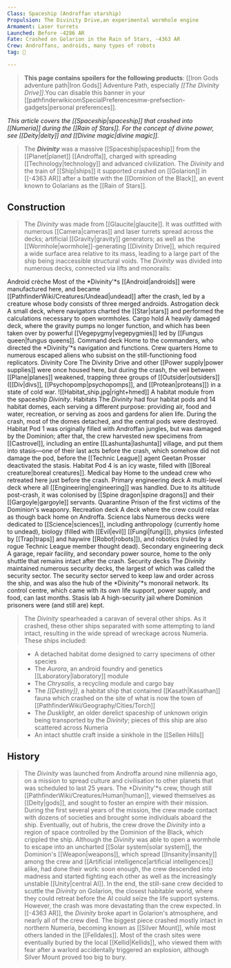 ```yaml
---
Class: Spaceship (Androffan starship)
Propulsion: The Divinity Drive,an experimental wormhole engine
Armament: Laser turrets
Launched: Before -4286 AR
Fate: Crashed on Golarion in the Rain of Stars, -4363 AR
Crew: Androffans, androids, many types of robots
tag: 🚢

---
```


> **This page contains spoilers for the following products**: [[Iron Gods adventure path|Iron Gods]] Adventure Path, especially *[[The Divinity Drive]]*.You can disable this banner in your [[pathfinderwikicomSpecialPreferencesmw-prefsection-gadgets|personal preferences]].


*This article covers the [[Spaceship|spaceship]] that crashed into [[Numeria]] during the [[Rain of Stars]]. For the concept of divine power, see [[Deity|deity]] and [[Divine magic|divine magic]].*
> The ***Divinity*** was a massive [[Spaceship|spaceship]] from the [[Planet|planet]] [[Androffa]], charged with spreading [[Technology|technology]] and advanced civilization. The *Divinity* and the train of [[Ship|ships]] it supported crashed on [[Golarion]] in [[-4363 AR]] after a battle with the [[Dominion of the Black]], an event known to Golarians as the [[Rain of Stars]].


## Construction

> The *Divinity* was made from [[Glaucite|glaucite]]. It was outfitted with numerous [[Camera|cameras]] and laser turrets spread across the decks; artificial [[Gravity|gravity]] generators; as well as the [[Wormhole|wormhole]]-generating [[Divinity Drive]], which required a wide surface area relative to its mass, leading to a large part of the ship being inaccessible structural voids. The *Divinity* was divided into numerous decks, connected via lifts and monorails:

Android crèche
Most of the *Divinity'*s [[Android|androids]] were manufactured here, and became [[PathfinderWiki/Creatures/Undead|undead]] after the crash, led by a creature whose body consists of three merged androids.
Astrogation deck
A small deck, where navigators charted the [[Star|stars]] and performed the calculations necessary to open wormholes.
Cargo hold
A heavily damaged deck, where the gravity pumps no longer function, and which has been taken over by powerful [[Vegepygmy|vegepygmies]] led by [[Fungus queen|fungus queens]].
Command deck
Home to the commanders, who directed the *Divinity'*s navigation and functions.
Crew quarters
Home to numerous escaped aliens who subsist on the still-functioning food replicators.
Divinity Core
The Divinity Drive and other [[Power supply|power supplies]] were once housed here, but during the crash, the veil between [[Plane|planes]] weakened, trapping three groups of [[Outsider|outsiders]] ([[Div|divs]], [[Psychopomp|psychopomps]], and [[Protean|proteans]]) in a state of cold war.
![[Habitat_ship.jpg|right+hmed]] 
 A habitat module from the spaceship *Divinity*.
Habitats
The *Divinity* had four habitat pods and 14 habitat domes, each serving a different purpose: providing air, food and water, recreation, or serving as zoos and gardens for alien life. During the crash, most of the domes detached, and the central pods were destroyed. Habitat Pod 1 was originally filled with Androffan jungles, but was damaged by the Dominion; after that, the crew harvested new specimens from [[Castrovel]], including an entire [[Lashunta|lashunta]] village, and put them into stasis—one of their last acts before the crash, which somehow did not damage the pod, before the [[Technic League]] agent Geetan Prosser deactivated the stasis. Habitat Pod 4 is an icy waste, filled with [[Boreal creature|boreal creatures]].
Medical bay
Home to the undead crew who retreated here just before the crash.
Primary engineering deck
A multi-level deck where all [[Engineering|engineering]] was handled. Due to its altitude post-crash, it was colonised by [[Spine dragon|spine dragons]] and their [[Gargoyle|gargoyle]] servants.
Quarantine
Prison of the first victims of the Dominion's weaponry.
Recreation deck
A deck where the crew could relax as though back home on Androffa.
Science labs
Numerous decks were dedicated to [[Science|sciences]], including anthropology (currently home to undead), biology (filled with [[Evil|evil]] [[Fungi|fungi]]), physics (infested by [[Trap|traps]] and haywire [[Robot|robots]]), and robotics (ruled by a rogue Technic League member thought dead).
Secondary engineering deck
A garage, repair facility, and secondary power source, home to the only shuttle that remains intact after the crash.
Security decks
The *Divinity* maintained numerous security decks, the largest of which was called the security sector. The security sector served to keep law and order across the ship, and was also the hub of the *Divinity'*s monorail network. Its control centre, which came with its own life support, power supply, and food, can last months.
Stasis lab
A high-security jail where Dominion prisoners were (and still are) kept.
> The *Divinity* spearheaded a caravan of several other ships. As it crashed, these other ships separated with some attempting to land intact, resulting in the wide spread of wreckage across Numeria. These ships included:

> - A detached habitat dome designed to carry specimens of other species
> - The *Aurora*, an android foundry and genetics [[Laboratory|laboratory]] module
> - The *Chrysalis*, a recycling module and cargo bay
> - The *[[Destiny]]*, a habitat ship that contained [[Kasath|Kasathan]] fauna which crashed on the site of what is now the town of [[PathfinderWiki/Geography/Cities/Torch]]
> - The *Dusklight*, an older derelict spaceship of unknown origin being transported by the *Divinity*; pieces of this ship are also scattered across Numeria
> - An intact shuttle craft inside a sinkhole in the [[Sellen Hills]]

## History

> The *Divinity* was launched from Androffa around nine millennia ago, on a mission to spread culture and civilisation to other planets that was scheduled to last 25 years. The *Divinity'*s crew, though still [[PathfinderWiki/Creatures/Human|human]], viewed themselves as [[Deity|gods]], and sought to foster an empire with their mission. During the first several years of the mission, the crew made contact with dozens of societies and brought some individuals aboard the ship.
> Eventually, out of hubris, the crew drove the *Divinity* into a region of space controlled by the Dominion of the Black, which crippled the ship. Although the *Divinity* was able to open a wormhole to escape into an uncharted [[Solar system|solar system]], the Dominion's [[Weapon|weapons]], which spread [[Insanity|insanity]] among the crew and [[Artificial intelligence|artificial intelligences]] alike, had done their work: soon enough, the crew descended into madness and started fighting each other as well as the increasingly unstable [[Unity|central AI]]. In the end, the still-sane crew decided to scuttle the *Divinity* on Golarion, the closest habitable world, where they could retreat before the AI could seize the life support systems.
> However, the crash was more devastating than the crew expected. In [[-4363 AR]], the *Divinity* broke apart in Golarion's atmosphere, and nearly all of the crew died. The biggest piece crashed mostly intact in northern Numeria, becoming known as [[Silver Mount]], while most others landed in the [[Felldales]]. Most of the crash sites were eventually buried by the local [[Kellid|Kellids]], who viewed them with fear after a warlord accidentally triggered an explosion, although Silver Mount proved too big to bury.







